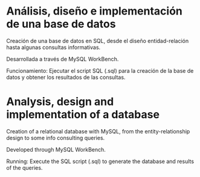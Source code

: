 # Análisis, diseño e implementación de una base de datos

Creación de una base de datos en SQL, desde el diseño entidad-relación hasta algunas consultas informativas.

Desarrollada a través de MySQL WorkBench.

Funcionamiento: Ejecutar el script SQL (.sql) para la creación de la base de datos y obtener los resultados de las consultas.

# Analysis, design and implementation of a database

Creation of a relational database with MySQL, from the entity-relationship design to some info consulting queries.

Developed through MySQL WorkBench.

Running: Execute the SQL script (.sql) to generate the database and results of the queries.
